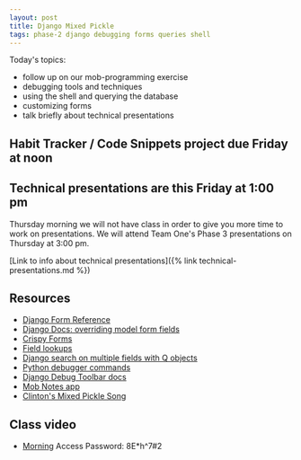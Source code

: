 ```yaml
---
layout: post
title: Django Mixed Pickle
tags: phase-2 django debugging forms queries shell
---
```


Today's topics:

- follow up on our mob-programming exercise
- debugging tools and techniques
- using the shell and querying the database
- customizing forms
- talk briefly about technical presentations

## Habit Tracker / Code Snippets project due Friday at noon

## Technical presentations are this Friday at 1:00 pm

Thursday morning we will not have class in order to give you more time to work on presentations. We will attend Team One's Phase 3 presentations on Thursday at 3:00 pm.

[Link to info about technical presentations]({% link technical-presentations.md %})

## Resources

- [Django Form Reference](https://docs.djangoproject.com/en/3.0/ref/forms/)
- [Django Docs: overriding model form fields](https://docs.djangoproject.com/en/3.0/topics/forms/modelforms/#overriding-the-default-fields)
- [Crispy Forms](https://django-crispy-forms.readthedocs.io/en/latest/index.html)
- [Field lookups](https://docs.djangoproject.com/en/3.0/topics/db/queries/#field-lookups)
- [Django search on multiple fields with Q objects](http://www.learningaboutelectronics.com/Articles/How-to-search-multiple-columns-of-a-database-table-in-Django-with-Q-objects.php)
- [Python debugger commands](https://docs.python.org/3/library/pdb.html#debugger-commands)
- [Django Debug Toolbar docs](https://django-debug-toolbar.readthedocs.io/en/latest/)
- [Mob Notes app](https://github.com/momentum-team-2/django-mob-notes)
- [Clinton's Mixed Pickle Song](https://www.youtube.com/watch?v=gBV7SwuO-_w)

## Class video

- [Morning](https://us02web.zoom.us/rec/share/3edJHp3csVlLWKeV8WzufbQYBZneaaa823Aar_ANmU3lDQhbkCIwJ8sHR21i9Fyc) Access Password: 8E*h^7#2

